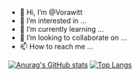 - 👋 Hi, I’m @Vorawitt
- 👀 I’m interested in ...
- 🌱 I’m currently learning ...
- 💞️ I’m looking to collaborate on ...
- 📫 How to reach me ...

<!---
Vorawitt/Vorawitt is a ✨ special ✨ repository because its `README.md` (this file) appears on your GitHub profile.
You can click the Preview link to take a look at your changes.
--->
[![Anurag's GitHub stats](https://github-readme-stats.vercel.app/api?username=vorawitt&show_icons=true&theme=great-gatsby)](https://github.com/anuraghazra/github-readme-stats)
[![Top Langs](https://github-readme-stats.vercel.app/api/top-langs/?username=vorawitt&theme=cobalt)](https://github.com/anuraghazra/github-readme-stats)
